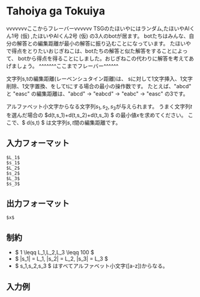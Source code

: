 # Tahoiya ga Tokuiya
vvvvvvvここからフレーバーvvvvvv
TSGのたほいやにはランダム,たほいやAIくん1号 (仮) ,たほいやAIくん2号 (仮) の3人のbotが居ます。
botたちはみんな、自分の解答との編集距離が最小の解答に振り込むことになっています。
たほいやで得点をとりたいおじぎねこは、botたちの解答と似た解答をすることによって、
botから得点を得ることにしました。おじぎねこの代わりに解答を考えてあげましょう。
^^^^^^^ここまでフレーバー^^^^^^

文字列s,tの編集距離(レーベンシュタイン距離)は、
sに対して1文字挿入、1文字削除、1文字置換、をしてtにする場合の最小の操作数です。
たとえば、"abcd" と "easc" の編集距離は、"abcd" -> "eabcd" -> "eabc" -> "easc" の3です。

アルファベット小文字からなる文字列$s_1,s_2,s_3$が与えられます。
うまく文字列$t$を選んだ場合の $d(t,s_1)+d(t,s_2)+d(t,s_3) $ の最小値$x$を求めてください。
ここで、$ d(s,t) $ は文字列$s,t$間の編集距離です。

## 入力フォーマット
```
$L_1$
$s_1$
$L_2$
$s_2$
$L_3$
$s_3$
```

## 出力フォーマット
```
$x$
```

## 制約

* $ 1 \leqq L_1,L_2,L_3 \leqq 100 $
* $ |s_1| = L_1, |s_2| = L_2, |s_3| = L_3 $
* $ s_1,s_2,s_3 $ はすべてアルファベット小文字([a-z])からなる。

## 入力例




